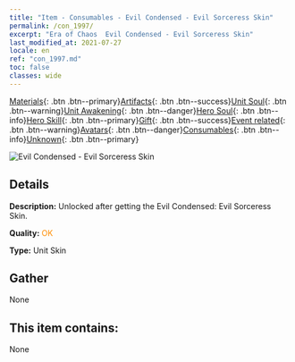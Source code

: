 ```yaml
---
title: "Item - Consumables - Evil Condensed - Evil Sorceress Skin"
permalink: /con_1997/
excerpt: "Era of Chaos  Evil Condensed - Evil Sorceress Skin"
last_modified_at: 2021-07-27
locale: en
ref: "con_1997.md"
toc: false
classes: wide
---
```

 [Materials](/Items/){: .btn .btn--primary}[Artifacts](/Items/Artifacts/){: .btn .btn--success}[Unit Soul](/Items/UnitSoul/){: .btn .btn--warning}[Unit Awakening](/Items/UnitAwakening/){: .btn .btn--danger}[Hero Soul](/Items/HeroSoul/){: .btn .btn--info}[Hero Skill](/Items/HeroSkill/){: .btn .btn--primary}[Gift](/Items/Gift/){: .btn .btn--success}[Event related](/Items/Events/){: .btn .btn--warning}[Avatars](/Items/Avatars/){: .btn .btn--danger}[Consumables](/Items/Consumables/){: .btn .btn--info}[Unknown](/Items/Unknown/){: .btn .btn--primary}

 ![Evil Condensed - Evil Sorceress Skin](/images/u/ti_xiemonvpifu2.jpg)

## Details
 **Description:** Unlocked after getting the Evil Condensed: Evil Sorceress Skin.

 **Quality:** <span style="color: #FF8C00">OK</span>

 **Type:** Unit Skin

## Gather

  None

## This item contains:

  None

